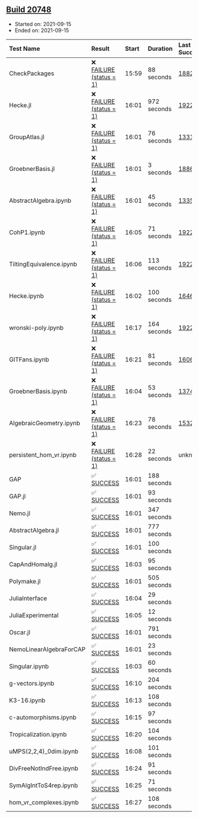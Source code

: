 ## [Build 20748](https://oscarci.mathematik.uni-kl.de/job/oscar/20748/)

* Started on: 2021-09-15
* Ended on: 2021-09-15

| Test Name    | Result | Start | Duration | Last Success | First Failure |
|:-------------|:-------|:------|:---------|:-------------|:--------------|
| CheckPackages | ❌ [FAILURE (status = 1)](https://oscarci.mathematik.uni-kl.de/job/oscar/20748/artifact/logs/build-20748/CheckPackages.log) | 15:59 | 88 seconds | [18822](https://oscarci.mathematik.uni-kl.de/job/oscar/18822/) | [18823](https://oscarci.mathematik.uni-kl.de/job/oscar/18823/) |
| Hecke.jl | ❌ [FAILURE (status = 1)](https://oscarci.mathematik.uni-kl.de/job/oscar/20748/artifact/logs/build-20748/Hecke.jl.log) | 16:01 | 972 seconds | [19222](https://oscarci.mathematik.uni-kl.de/job/oscar/19222/) | [20152](https://oscarci.mathematik.uni-kl.de/job/oscar/20152/) |
| GroupAtlas.jl | ❌ [FAILURE (status = 1)](https://oscarci.mathematik.uni-kl.de/job/oscar/20748/artifact/logs/build-20748/GroupAtlas.jl.log) | 16:01 | 76 seconds | [13311](https://oscarci.mathematik.uni-kl.de/job/oscar/13311/) | [13312](https://oscarci.mathematik.uni-kl.de/job/oscar/13312/) |
| GroebnerBasis.jl | ❌ [FAILURE (status = 1)](https://oscarci.mathematik.uni-kl.de/job/oscar/20748/artifact/logs/build-20748/GroebnerBasis.jl.log) | 16:01 | 3 seconds | [18864](https://oscarci.mathematik.uni-kl.de/job/oscar/18864/) | [18865](https://oscarci.mathematik.uni-kl.de/job/oscar/18865/) |
| AbstractAlgebra.ipynb | ❌ [FAILURE (status = 1)](https://oscarci.mathematik.uni-kl.de/job/oscar/20748/artifact/logs/build-20748/AbstractAlgebra.ipynb.log) | 16:01 | 45 seconds | [13355](https://oscarci.mathematik.uni-kl.de/job/oscar/13355/) | [13356](https://oscarci.mathematik.uni-kl.de/job/oscar/13356/) |
| CohP1.ipynb | ❌ [FAILURE (status = 1)](https://oscarci.mathematik.uni-kl.de/job/oscar/20748/artifact/logs/build-20748/CohP1.ipynb.log) | 16:05 | 71 seconds | [19222](https://oscarci.mathematik.uni-kl.de/job/oscar/19222/) | [20152](https://oscarci.mathematik.uni-kl.de/job/oscar/20152/) |
| TiltingEquivalence.ipynb | ❌ [FAILURE (status = 1)](https://oscarci.mathematik.uni-kl.de/job/oscar/20748/artifact/logs/build-20748/TiltingEquivalence.ipynb.log) | 16:06 | 113 seconds | [19222](https://oscarci.mathematik.uni-kl.de/job/oscar/19222/) | [20152](https://oscarci.mathematik.uni-kl.de/job/oscar/20152/) |
| Hecke.ipynb | ❌ [FAILURE (status = 1)](https://oscarci.mathematik.uni-kl.de/job/oscar/20748/artifact/logs/build-20748/Hecke.ipynb.log) | 16:02 | 100 seconds | [16463](https://oscarci.mathematik.uni-kl.de/job/oscar/16463/) | [16464](https://oscarci.mathematik.uni-kl.de/job/oscar/16464/) |
| wronski-poly.ipynb | ❌ [FAILURE (status = 1)](https://oscarci.mathematik.uni-kl.de/job/oscar/20748/artifact/logs/build-20748/wronski-poly.ipynb.log) | 16:17 | 164 seconds | [19222](https://oscarci.mathematik.uni-kl.de/job/oscar/19222/) | [20152](https://oscarci.mathematik.uni-kl.de/job/oscar/20152/) |
| GITFans.ipynb | ❌ [FAILURE (status = 1)](https://oscarci.mathematik.uni-kl.de/job/oscar/20748/artifact/logs/build-20748/GITFans.ipynb.log) | 16:21 | 81 seconds | [16068](https://oscarci.mathematik.uni-kl.de/job/oscar/16068/) | [16069](https://oscarci.mathematik.uni-kl.de/job/oscar/16069/) |
| GroebnerBasis.ipynb | ❌ [FAILURE (status = 1)](https://oscarci.mathematik.uni-kl.de/job/oscar/20748/artifact/logs/build-20748/GroebnerBasis.ipynb.log) | 16:04 | 53 seconds | [13748](https://oscarci.mathematik.uni-kl.de/job/oscar/13748/) | [13749](https://oscarci.mathematik.uni-kl.de/job/oscar/13749/) |
| AlgebraicGeometry.ipynb | ❌ [FAILURE (status = 1)](https://oscarci.mathematik.uni-kl.de/job/oscar/20748/artifact/logs/build-20748/AlgebraicGeometry.ipynb.log) | 16:23 | 78 seconds | [15322](https://oscarci.mathematik.uni-kl.de/job/oscar/15322/) | [15323](https://oscarci.mathematik.uni-kl.de/job/oscar/15323/) |
| persistent_hom_vr.ipynb | ❌ [FAILURE (status = 1)](https://oscarci.mathematik.uni-kl.de/job/oscar/20748/artifact/logs/build-20748/persistent_hom_vr.ipynb.log) | 16:28 | 22 seconds | unknown | unknown |
| GAP | ✅ [SUCCESS](https://oscarci.mathematik.uni-kl.de/job/oscar/20748/artifact/logs/build-20748/GAP.log) | 16:01 | 188 seconds |  |  |
| GAP.jl | ✅ [SUCCESS](https://oscarci.mathematik.uni-kl.de/job/oscar/20748/artifact/logs/build-20748/GAP.jl.log) | 16:01 | 93 seconds |  |  |
| Nemo.jl | ✅ [SUCCESS](https://oscarci.mathematik.uni-kl.de/job/oscar/20748/artifact/logs/build-20748/Nemo.jl.log) | 16:01 | 347 seconds |  |  |
| AbstractAlgebra.jl | ✅ [SUCCESS](https://oscarci.mathematik.uni-kl.de/job/oscar/20748/artifact/logs/build-20748/AbstractAlgebra.jl.log) | 16:01 | 777 seconds |  |  |
| Singular.jl | ✅ [SUCCESS](https://oscarci.mathematik.uni-kl.de/job/oscar/20748/artifact/logs/build-20748/Singular.jl.log) | 16:01 | 100 seconds |  |  |
| CapAndHomalg.jl | ✅ [SUCCESS](https://oscarci.mathematik.uni-kl.de/job/oscar/20748/artifact/logs/build-20748/CapAndHomalg.jl.log) | 16:03 | 95 seconds |  |  |
| Polymake.jl | ✅ [SUCCESS](https://oscarci.mathematik.uni-kl.de/job/oscar/20748/artifact/logs/build-20748/Polymake.jl.log) | 16:01 | 505 seconds |  |  |
| JuliaInterface | ✅ [SUCCESS](https://oscarci.mathematik.uni-kl.de/job/oscar/20748/artifact/logs/build-20748/JuliaInterface.log) | 16:04 | 29 seconds |  |  |
| JuliaExperimental | ✅ [SUCCESS](https://oscarci.mathematik.uni-kl.de/job/oscar/20748/artifact/logs/build-20748/JuliaExperimental.log) | 16:05 | 12 seconds |  |  |
| Oscar.jl | ✅ [SUCCESS](https://oscarci.mathematik.uni-kl.de/job/oscar/20748/artifact/logs/build-20748/Oscar.jl.log) | 16:01 | 791 seconds |  |  |
| NemoLinearAlgebraForCAP | ✅ [SUCCESS](https://oscarci.mathematik.uni-kl.de/job/oscar/20748/artifact/logs/build-20748/NemoLinearAlgebraForCAP.log) | 16:01 | 23 seconds |  |  |
| Singular.ipynb | ✅ [SUCCESS](https://oscarci.mathematik.uni-kl.de/job/oscar/20748/artifact/logs/build-20748/Singular.ipynb.log) | 16:03 | 60 seconds |  |  |
| g-vectors.ipynb | ✅ [SUCCESS](https://oscarci.mathematik.uni-kl.de/job/oscar/20748/artifact/logs/build-20748/g-vectors.ipynb.log) | 16:10 | 204 seconds |  |  |
| K3-16.ipynb | ✅ [SUCCESS](https://oscarci.mathematik.uni-kl.de/job/oscar/20748/artifact/logs/build-20748/K3-16.ipynb.log) | 16:13 | 108 seconds |  |  |
| c-automorphisms.ipynb | ✅ [SUCCESS](https://oscarci.mathematik.uni-kl.de/job/oscar/20748/artifact/logs/build-20748/c-automorphisms.ipynb.log) | 16:15 | 97 seconds |  |  |
| Tropicalization.ipynb | ✅ [SUCCESS](https://oscarci.mathematik.uni-kl.de/job/oscar/20748/artifact/logs/build-20748/Tropicalization.ipynb.log) | 16:20 | 104 seconds |  |  |
| uMPS(2,2,4)_0dim.ipynb | ✅ [SUCCESS](https://oscarci.mathematik.uni-kl.de/job/oscar/20748/artifact/logs/build-20748/uMPS-2-2-4-_0dim.ipynb.log) | 16:08 | 101 seconds |  |  |
| DivFreeNotIndFree.ipynb | ✅ [SUCCESS](https://oscarci.mathematik.uni-kl.de/job/oscar/20748/artifact/logs/build-20748/DivFreeNotIndFree.ipynb.log) | 16:24 | 91 seconds |  |  |
| SymAlgIntToS4rep.ipynb | ✅ [SUCCESS](https://oscarci.mathematik.uni-kl.de/job/oscar/20748/artifact/logs/build-20748/SymAlgIntToS4rep.ipynb.log) | 16:25 | 71 seconds |  |  |
| hom_vr_complexes.ipynb | ✅ [SUCCESS](https://oscarci.mathematik.uni-kl.de/job/oscar/20748/artifact/logs/build-20748/hom_vr_complexes.ipynb.log) | 16:27 | 108 seconds |  |  |

